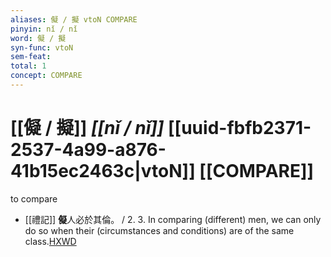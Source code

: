 ```yaml
---
aliases: 儗 / 擬 vtoN COMPARE
pinyin: nǐ / nǐ
word: 儗 / 擬
syn-func: vtoN
sem-feat: 
total: 1
concept: COMPARE 
---
```

# [[儗 / 擬]] *[[nǐ / nǐ]]*  [[uuid-fbfb2371-2537-4a99-a876-41b15ec2463c|vtoN]] [[COMPARE]]
to compare
 - [[禮記]] **儗**人必於其倫。 / 2. 3. In comparing (different) men, we can only do so when their (circumstances and conditions) are of the same class.[HXWD](https://hxwd.org/textview.html?location=KR1d0052_tls_002-19a.1)